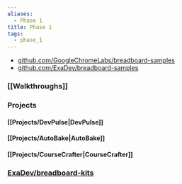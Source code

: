 ```yaml
---
aliases:
  - Phase 1
title: Phase 1
tags:
  - phase_1
---
```


- [github.com/GoogleChromeLabs/breadboard-samples](https://github.com/GoogleChromeLabs/breadboard-samples)
- [github.com/ExaDev/breadboard-samples](https://github.com/ExaDev/breadboard-samples)

### [[Walkthroughs]]

### Projects

#### [[Projects/DevPulse|DevPulse]]

#### [[Projects/AutoBake|AutoBake]]

#### [[Projects/CourseCrafter|CourseCrafter]]

### [ExaDev/breadboard-kits](https://github.com/ExaDev/breadboard-kits)
